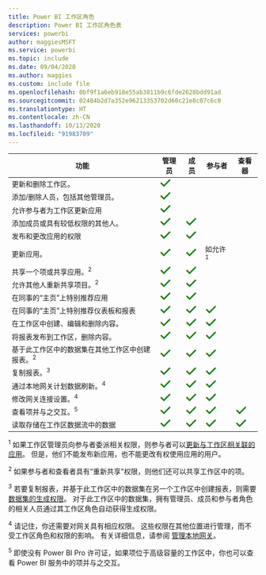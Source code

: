 ```yaml
---
title: Power BI 工作区角色
description: Power BI 工作区角色表
services: powerbi
author: maggiesMSFT
ms.service: powerbi
ms.topic: include
ms.date: 09/04/2020
ms.author: maggies
ms.custom: include file
ms.openlocfilehash: 0bf9f1a6eb918e55ab3811b9c6fde2628bdd91ad
ms.sourcegitcommit: 02484b2d7a352e96213353702d60c21e8c07c6c0
ms.translationtype: HT
ms.contentlocale: zh-CN
ms.lasthandoff: 10/13/2020
ms.locfileid: "91983709"
---
```

|功能   | 管理员  | 成员  | 参与者  | 查看器 |
|---|---|---|---|---|
| 更新和删除工作区。  | ![“是”复选标记](media/power-bi-workspace-roles-table/green-checkmark.png) |   |   |   | 
| 添加/删除人员，包括其他管理员。  |  ![“是”复选标记](media/power-bi-workspace-roles-table/green-checkmark.png) |   |   |   |
| 允许参与者为工作区更新应用  |  ![“是”复选标记](media/power-bi-workspace-roles-table/green-checkmark.png) |   |   |   |
| 添加成员或具有较低权限的其他人。  |  ![“是”复选标记](media/power-bi-workspace-roles-table/green-checkmark.png) | ![“是”复选标记](media/power-bi-workspace-roles-table/green-checkmark.png)  |   |   |
| 发布和更改应用的权限 |  ![“是”复选标记](media/power-bi-workspace-roles-table/green-checkmark.png) | ![“是”复选标记](media/power-bi-workspace-roles-table/green-checkmark.png)  |   |   |
| 更新应用。 |  ![“是”复选标记](media/power-bi-workspace-roles-table/green-checkmark.png) | ![“是”复选标记](media/power-bi-workspace-roles-table/green-checkmark.png)  |  如允许 <sup>1</sup>  |   |
| 共享一个项或共享应用。<sup>2</sup> |  ![“是”复选标记](media/power-bi-workspace-roles-table/green-checkmark.png) | ![“是”复选标记](media/power-bi-workspace-roles-table/green-checkmark.png)  |   |   |
| 允许其他人重新共享项目。<sup>2</sup> |  ![“是”复选标记](media/power-bi-workspace-roles-table/green-checkmark.png) | ![“是”复选标记](media/power-bi-workspace-roles-table/green-checkmark.png)  |   |   |
| 在同事的“主页”上特别推荐应用 |  ![“是”复选标记](media/power-bi-workspace-roles-table/green-checkmark.png) | ![“是”复选标记](media/power-bi-workspace-roles-table/green-checkmark.png)  |   |   |
| 在同事的“主页”上特别推荐仪表板和报表 |  ![“是”复选标记](media/power-bi-workspace-roles-table/green-checkmark.png) | ![“是”复选标记](media/power-bi-workspace-roles-table/green-checkmark.png)  | ![“是”复选标记](media/power-bi-workspace-roles-table/green-checkmark.png) |   |
| 在工作区中创建、编辑和删除内容。  |  ![“是”复选标记](media/power-bi-workspace-roles-table/green-checkmark.png) | ![“是”复选标记](media/power-bi-workspace-roles-table/green-checkmark.png)  | ![“是”复选标记](media/power-bi-workspace-roles-table/green-checkmark.png)  |   |
| 将报表发布到工作区，删除内容。  |  ![“是”复选标记](media/power-bi-workspace-roles-table/green-checkmark.png) | ![“是”复选标记](media/power-bi-workspace-roles-table/green-checkmark.png)  | ![“是”复选标记](media/power-bi-workspace-roles-table/green-checkmark.png)  |   |
| 基于此工作区中的数据集在其他工作区中创建报表。<sup>2</sup> |  ![“是”复选标记](media/power-bi-workspace-roles-table/green-checkmark.png) | ![“是”复选标记](media/power-bi-workspace-roles-table/green-checkmark.png)  | ![“是”复选标记](media/power-bi-workspace-roles-table/green-checkmark.png)  |   |
| 复制报表。<sup>3</sup> | ![“是”复选标记](media/power-bi-workspace-roles-table/green-checkmark.png) | ![“是”复选标记](media/power-bi-workspace-roles-table/green-checkmark.png) | ![“是”复选标记](media/power-bi-workspace-roles-table/green-checkmark.png) |  |
| 通过本地网关计划数据刷新。<sup>4</sup> | ![“是”复选标记](media/power-bi-workspace-roles-table/green-checkmark.png) | ![“是”复选标记](media/power-bi-workspace-roles-table/green-checkmark.png) | ![“是”复选标记](media/power-bi-workspace-roles-table/green-checkmark.png) |  |
| 修改网关连接设置。<sup>4</sup> | ![“是”复选标记](media/power-bi-workspace-roles-table/green-checkmark.png) | ![“是”复选标记](media/power-bi-workspace-roles-table/green-checkmark.png) | ![“是”复选标记](media/power-bi-workspace-roles-table/green-checkmark.png) |  |
| 查看项并与之交互。<sup>5</sup> |  ![“是”复选标记](media/power-bi-workspace-roles-table/green-checkmark.png) | ![“是”复选标记](media/power-bi-workspace-roles-table/green-checkmark.png)  | ![“是”复选标记](media/power-bi-workspace-roles-table/green-checkmark.png)  | ![“是”复选标记](media/power-bi-workspace-roles-table/green-checkmark.png)  |
| 读取存储在工作区数据流中的数据 | ![“是”复选标记](media/power-bi-workspace-roles-table/green-checkmark.png) | ![“是”复选标记](media/power-bi-workspace-roles-table/green-checkmark.png) | ![“是”复选标记](media/power-bi-workspace-roles-table/green-checkmark.png) | ![“是”复选标记](media/power-bi-workspace-roles-table/green-checkmark.png) |

<sup>1</sup> 如果工作区管理员向参与者委派相关权限，则参与者可以[更新与工作区相关联的应用](../collaborate-share/service-create-the-new-workspaces.md#allow-contributors-to-update-the-app)。 但是，他们不能发布新应用，也不能更改有权使用应用的用户。

<sup>2</sup> 如果参与者和查看者具有“重新共享”权限，则他们还可以共享工作区中的项。

<sup>3</sup> 若要复制报表，并基于此工作区中的数据集在另一个工作区中创建报表，则需要[数据集的生成权限](../connect-data/service-datasets-build-permissions.md)。 对于此工作区中的数据集，拥有管理员、成员和参与者角色的相关人员通过其工作区角色自动获得生成权限。

<sup>4</sup> 请记住，你还需要对网关具有相应权限。 这些权限在其他位置进行管理，而不受工作区角色和权限的影响。 有关详细信息，请参阅 [管理本地网关](/data-integration/gateway/service-gateway-manage)。

<sup>5</sup> 即使没有 Power BI Pro 许可证，如果项位于高级容量的工作区中，你也可以查看 Power BI 服务中的项并与之交互。